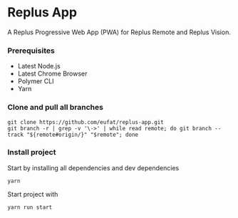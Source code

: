 # Replus App

A Replus Progressive Web App (PWA) for Replus Remote and Replus Vision.

### Prerequisites

*   Latest Node.js
*   Latest Chrome Browser
*   Polymer CLI
*   Yarn

### Clone and pull all branches

```
git clone https://github.com/eufat/replus-app.git
git branch -r | grep -v '\->' | while read remote; do git branch --track "${remote#origin/}" "$remote"; done
```

### Install project

Start by installing all dependencies and dev dependencies

```
yarn
```

Start project with

```
yarn run start
```

